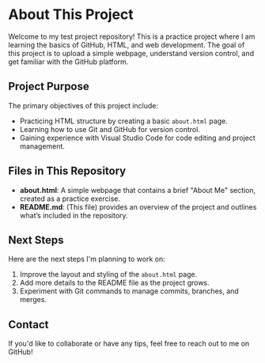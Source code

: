 # About This Project

Welcome to my test project repository! This is a practice project where I am learning the basics of GitHub, HTML, and web development. The goal of this project is to upload a simple webpage, understand version control, and get familiar with the GitHub platform.

## Project Purpose

The primary objectives of this project include:
- Practicing HTML structure by creating a basic `about.html` page.
- Learning how to use Git and GitHub for version control.
- Gaining experience with Visual Studio Code for code editing and project management.

## Files in This Repository

- **about.html**: A simple webpage that contains a brief "About Me" section, created as a practice exercise.
- **README.md**: (This file) provides an overview of the project and outlines what’s included in the repository.

## Next Steps

Here are the next steps I'm planning to work on:
1. Improve the layout and styling of the `about.html` page.
2. Add more details to the README file as the project grows.
3. Experiment with Git commands to manage commits, branches, and merges.

## Contact

If you'd like to collaborate or have any tips, feel free to reach out to me on GitHub!

